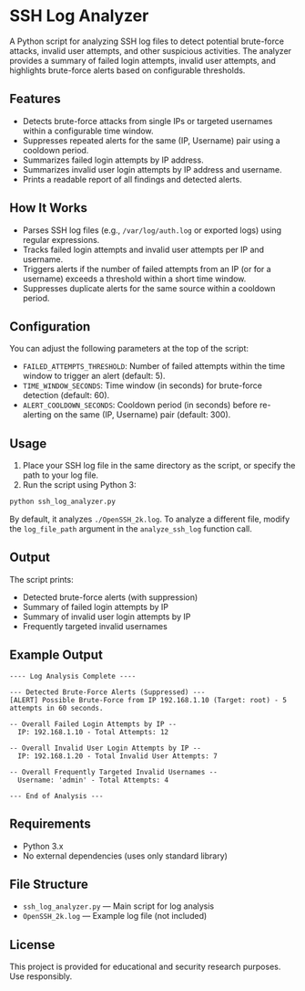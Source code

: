 # SSH Log Analyzer

A Python script for analyzing SSH log files to detect potential brute-force attacks, invalid user attempts, and other suspicious activities. The analyzer provides a summary of failed login attempts, invalid user attempts, and highlights brute-force alerts based on configurable thresholds.

## Features
- Detects brute-force attacks from single IPs or targeted usernames within a configurable time window.
- Suppresses repeated alerts for the same (IP, Username) pair using a cooldown period.
- Summarizes failed login attempts by IP address.
- Summarizes invalid user login attempts by IP address and username.
- Prints a readable report of all findings and detected alerts.

## How It Works
- Parses SSH log files (e.g., `/var/log/auth.log` or exported logs) using regular expressions.
- Tracks failed login attempts and invalid user attempts per IP and username.
- Triggers alerts if the number of failed attempts from an IP (or for a username) exceeds a threshold within a short time window.
- Suppresses duplicate alerts for the same source within a cooldown period.

## Configuration
You can adjust the following parameters at the top of the script:
- `FAILED_ATTEMPTS_THRESHOLD`: Number of failed attempts within the time window to trigger an alert (default: 5).
- `TIME_WINDOW_SECONDS`: Time window (in seconds) for brute-force detection (default: 60).
- `ALERT_COOLDOWN_SECONDS`: Cooldown period (in seconds) before re-alerting on the same (IP, Username) pair (default: 300).

## Usage
1. Place your SSH log file in the same directory as the script, or specify the path to your log file.
2. Run the script using Python 3:

```bash
python ssh_log_analyzer.py
```

By default, it analyzes `./OpenSSH_2k.log`. To analyze a different file, modify the `log_file_path` argument in the `analyze_ssh_log` function call.

## Output
The script prints:
- Detected brute-force alerts (with suppression)
- Summary of failed login attempts by IP
- Summary of invalid user login attempts by IP
- Frequently targeted invalid usernames

## Example Output
```
---- Log Analysis Complete ----

--- Detected Brute-Force Alerts (Suppressed) ---
[ALERT] Possible Brute-Force from IP 192.168.1.10 (Target: root) - 5 attempts in 60 seconds.

-- Overall Failed Login Attempts by IP --
  IP: 192.168.1.10 - Total Attempts: 12

-- Overall Invalid User Login Attempts by IP --
  IP: 192.168.1.20 - Total Invalid User Attempts: 7

-- Overall Frequently Targeted Invalid Usernames --
  Username: 'admin' - Total Attempts: 4

--- End of Analysis ---
```

## Requirements
- Python 3.x
- No external dependencies (uses only standard library)

## File Structure
- `ssh_log_analyzer.py` — Main script for log analysis
- `OpenSSH_2k.log` — Example log file (not included)

## License
This project is provided for educational and security research purposes. Use responsibly.
